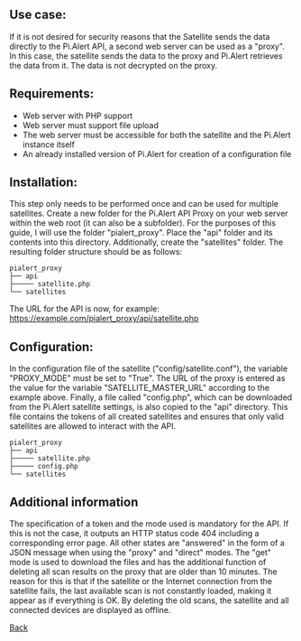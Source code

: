 ## Use case:
If it is not desired for security reasons that the Satellite sends the data directly to the Pi.Alert API, a second web server can be used as a "proxy". 
In this case, the satellite sends the data to the proxy and Pi.Alert retrieves the data from it. The data is not decrypted on the proxy.

## Requirements:

- Web server with PHP support
- Web server must support file upload
- The web server must be accessible for both the satellite and the Pi.Alert instance itself
- An already installed version of Pi.Alert for creation of a configuration file

## Installation:

This step only needs to be performed once and can be used for multiple satellites.
Create a new folder for the Pi.Alert API Proxy on your web server within the web root (it can also be a subfolder). For the purposes of this guide, 
I will use the folder "pialert_proxy". Place the "api" folder and its contents into this directory. Additionally, create the "satellites" folder.
The resulting folder structure should be as follows:

```
pialert_proxy
├── api
├───── satellite.php
└── satellites
```

The URL for the API is now, for example: https://example.com/pialert_proxy/api/satellite.php

## Configuration:
In the configuration file of the satellite ("config/satellite.conf"), the variable "PROXY_MODE" must be set to "True". The URL of the proxy is entered
as the value for the variable "SATELLITE_MASTER_URL" according to the example above. Finally, a file called "config.php", which can be downloaded from 
the Pi.Alert satellite settings, is also copied to the "api" directory. This file contains the tokens of all created satellites and ensures that only 
valid satellites are allowed to interact with the API.

```
pialert_proxy
├── api
├───── satellite.php
├───── config.php
└── satellites
```

## Additional information

The specification of a token and the mode used is mandatory for the API. If this is not the case, it outputs an HTTP status code 404 including a 
corresponding error page. All other states are "answered" in the form of a JSON message when using the "proxy" and "direct" modes. The "get" mode is 
used to download the files and has the additional function of deleting all scan results on the proxy that are older than 10 minutes. The reason for this 
is that if the satellite or the Internet connection from the satellite fails, the last available scan is not constantly loaded, making it appear as if 
everything is OK. By deleting the old scans, the satellite and all connected devices are displayed as offline.

[Back](https://github.com/leiweibau/Pi.Alert-Satellite?tab=readme-ov-file#pialert-satellite)